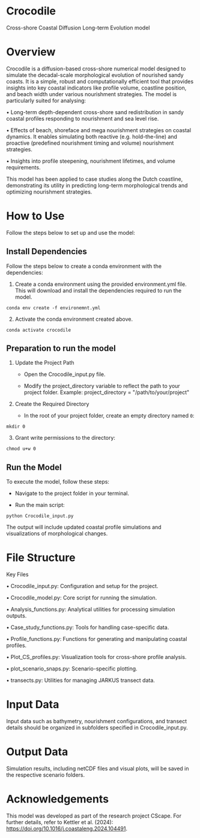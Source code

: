 # Crocodile
Cross-shore Coastal Diffusion Long-term Evolution model

# Overview
Crocodile is a diffusion-based cross-shore numerical model designed to simulate the decadal-scale morphological evolution of nourished sandy coasts. It is a simple, robust and computationally efficient tool that provides insights into key coastal indicators like profile volume, coastline position, and beach width under various nourishment strategies.
The model is particularly suited for analysing:

•	Long-term depth-dependent cross-shore sand redistribution in sandy coastal profiles responding to nourishment and sea level rise.

•	Effects of beach, shoreface and mega nourishment strategies on coastal dynamics. It enables simulating both reactive (e.g. hold-the-line) and proactive (predefined nourishment timing and volume) nourishment strategies.

•	Insights into profile steepening, nourishment lifetimes, and volume requirements.

This model has been applied to case studies along the Dutch coastline, demonstrating its utility in predicting long-term morphological trends and optimizing nourishment strategies. 

# How to Use
Follow the steps below to set up and use the model:

## Install Dependencies
   
Follow the steps below to create a conda environment with the dependencies:

1. Create a conda environment using the provided environment.yml file. This will download and install the dependencies required to run the model.

```
conda env create -f environemnt.yml
```

2. Activate the conda environment created above.
```
conda activate crocodile
```



## Preparation to run the model
   
1. Update the Project Path

    - Open the Crocodile_input.py file.
    
    - Modify the project_directory variable to reflect the path to your project folder. Example: project_directory = "/path/to/your/project"

2. Create the Required Directory

    - In the root of your project folder, create an empty directory named `0`:

```
mkdir 0
```

3. Grant write permissions to the directory:

```
chmod u+w 0
```

## Run the Model

To execute the model, follow these steps:

- Navigate to the project folder in your terminal.

- Run the main script:

```
python Crocodile_input.py
```

The output will include updated coastal profile simulations and visualizations of morphological changes.


# File Structure
Key Files

•	Crocodile_input.py: Configuration and setup for the project.

•	Crocodile_model.py: Core script for running the simulation.

•	Analysis_functions.py: Analytical utilities for processing simulation outputs.

•	Case_study_functions.py: Tools for handling case-specific data.

•	Profile_functions.py: Functions for generating and manipulating coastal profiles.

•	Plot_CS_profiles.py: Visualization tools for cross-shore profile analysis.

•	plot_scenario_snaps.py: Scenario-specific plotting.

•	transects.py: Utilities for managing JARKUS transect data.


# Input Data
Input data such as bathymetry, nourishment configurations, and transect details should be organized in subfolders specified in Crocodile_input.py.

# Output Data
Simulation results, including netCDF files and visual plots, will be saved in the respective scenario folders.

# Acknowledgements 
This model was developed as part of the research project CScape. For further details, refer to Kettler et al. (2024): https://doi.org/10.1016/j.coastaleng.2024.104491.

